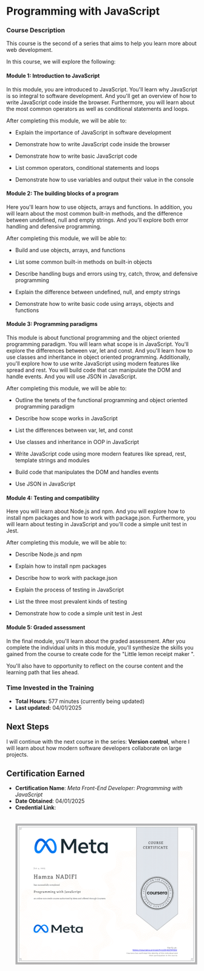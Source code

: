 # Programming with JavaScript

### Course Description

This course is the second of a series that aims to help you learn more about web development. 

In this course, we will explore the following:

#### Module 1: Introduction to JavaScript

In this module, you are introduced to JavaScript. You'll learn why JavaScript is so integral to software development. And you'll get an overview of how to write JavaScript code inside the browser. Furthermore, you will learn about the most common operators as well as conditional statements and loops.

After completing this module, we will be able to:

- Explain the importance of JavaScript in software development

- Demonstrate how to write JavaScript code inside the browser

- Demonstrate how to write basic JavaScript code

- List common operators, conditional statements and loops

- Demonstrate how to use variables and output their value in the console

      

#### Module 2: The building blocks of a program

Here you'll learn how to use objects, arrays and functions. In addition, you will learn about the most common built-in methods, and the difference between undefined, null and empty strings. And you'll explore both error handling and defensive programming.

After completing this module, we will be able to:

- Build and use objects, arrays, and functions

- List some common built-in methods on built-in objects

- Describe handling bugs and errors using try, catch, throw, and defensive programming

- Explain the difference between undefined, null, and empty strings  

- Demonstrate how to write basic code using arrays, objects and functions   


#### Module 3: Programming paradigms

This module is about functional programming and the object oriented programming paradigm. You will learn what scope is in JavaScript. You'll explore the differences between var, let and const. And you'll learn how to use classes and inheritance in object oriented programming. Additionally, you'll explore how to use write JavaScript using modern features like spread and rest.  You will build code that can manipulate the DOM and handle events. And you will use JSON in JavaScript.

After completing this module, we will be able to:

- Outline the tenets of the functional programming and object oriented programming paradigm

- Describe how scope works in JavaScript

- List the differences between var, let, and const

- Use classes and inheritance in OOP in JavaScript

- Write JavaScript code using more modern features like spread, rest, template strings and modules

- Build code that manipulates the DOM and handles events

- Use JSON in JavaScript

            

#### Module 4: Testing and compatibility

Here you will learn about Node.js and npm. And you will explore how to install npm packages and how to work with package.json. Furthermore, you will learn about testing in JavaScript and you'll code a simple unit test in Jest.

After completing this module, we will be able to:

- Describe Node.js and npm

- Explain how to install npm packages

- Describe how to work with package.json

- Explain the process of testing in JavaScript

- List the three most prevalent kinds of testing

- Demonstrate how to code a simple unit test in Jest

      

#### Module 5: Graded assessment

In the final module, you'll learn about the graded assessment. After you complete the individual units in this module, you'll synthesize the skills you gained from the course to create code for the "Little lemon receipt maker ". 

You'll also have to opportunity to reflect on the course content and the learning path that lies ahead.

### Time Invested in the Training

- **Total Hours:** 577 minutes (currently being updated)
- **Last updated:** 04/01/2025

## Next Steps

I will continue with the next course in the series: **Version control**, where I will learn about how modern software developers collaborate on large projects.

## Certification Earned

- **Certification Name**: *Meta Front-End Developer: Programming with JavaScript*  
- **Date Obtained**: 04/01/2025  
- **Credential Link**: <br/><br/><br/>![Certification](./Coursera%20LOEJASTXJYOV-1.png)